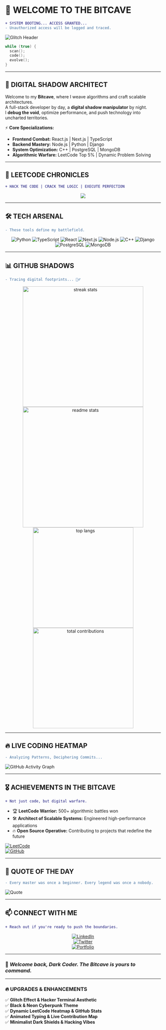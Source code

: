 
# 🦇 **WELCOME TO THE BITCAVE**  

```diff
+ SYSTEM BOOTING... ACCESS GRANTED...
- Unauthorized access will be logged and traced.
```

![Glitch Header](https://readme-typing-svg.herokuapp.com?font=Fira+Code&weight=500&size=24&duration=4000&pause=1000&color=09F7F7&background=000000&center=true&vCenter=true&width=850&lines=%E2%9A%A1+Booting+into+the+Bitcave...;_%F0%9D%90%8A%F0%9D%90%9E%F0%9D%90%AC%F0%9D%90%9E%F0%9D%90%AF%F0%9D%90%9A%F0%9D%90%AD+%F0%9D%90%8C%F0%9D%90%A2%F0%9D%90%AC%F0%9D%90%A1%F0%9D%90%A8%F0%9D%90%9E%F0%9D%90%AB%F0%9D%90%9A;Analyzing+Cyber+Matrix...+;Decrypting+Logic...;Executing+Next+Move...)  

```cpp
while (true) {
  scan();
  code();
  evolve();
}
```

---

## 🚀 **DIGITAL SHADOW ARCHITECT**  

Welcome to my **Bitcave**, where I weave algorithms and craft scalable architectures.  
A full-stack developer by day, a **digital shadow manipulator** by night.  
I **debug the void**, optimize performance, and push technology into uncharted territories.  

⚡ **Core Specializations:**  
- **Frontend Combat:** React.js | Next.js | TypeScript  
- **Backend Mastery:** Node.js | Python | Django  
- **System Optimization:** C++ | PostgreSQL | MongoDB  
- **Algorithmic Warfare:** LeetCode Top 5% | Dynamic Problem Solving  

---

## 🦇 **LEETCODE CHRONICLES**  

```diff
+ HACK THE CODE | CRACK THE LOGIC | EXECUTE PERFECTION
```

<div align="center">  
  <a href="https://leetcode.com/u/keshav0730/">
    <img src="https://leetcard.jacoblin.cool/keshav0730?theme=dark&font=JetBrains%20Mono&ext=heatmap" />
  </a>
</div>  

---

## 🛠️ **TECH ARSENAL**  

```diff
- These tools define my battlefield.
```

<div align="center">

![Python](https://img.shields.io/badge/-Python-000?style=for-the-badge&logo=python&logoColor=blue)
![TypeScript](https://img.shields.io/badge/-TypeScript-000?style=for-the-badge&logo=typescript&logoColor=blue)
![React](https://img.shields.io/badge/-React-000?style=for-the-badge&logo=react&logoColor=#61DAFB)
![Next.js](https://img.shields.io/badge/-Next.js-000?style=for-the-badge&logo=next.js&logoColor=white)
![Node.js](https://img.shields.io/badge/-Node.js-000?style=for-the-badge&logo=node.js&logoColor=green)
![C++](https://img.shields.io/badge/-C++-000?style=for-the-badge&logo=c%2B%2B&logoColor=blue)
![Django](https://img.shields.io/badge/-Django-000?style=for-the-badge&logo=django&logoColor=green)
![PostgreSQL](https://img.shields.io/badge/-PostgreSQL-000?style=for-the-badge&logo=postgresql&logoColor=blue)
![MongoDB](https://img.shields.io/badge/-MongoDB-000?style=for-the-badge&logo=mongodb&logoColor=green)

</div>  

---

## 📊 **GITHUB SHADOWS**  

```diff
- Tracing digital footprints... 🕵️‍♂️
```

<div align="center">
  <img width="390" src="https://streak-stats.demolab.com/?user=keshav0730&count_private=true&theme=dark&border_radius=10" alt="streak stats"/>
  <img width="390" src="https://github-readme-stats.vercel.app/api?username=keshav0730&show_icons=true&theme=dark&rank_icon=github&border_radius=10" alt="readme stats" />
  <img width="325" src="https://github-readme-stats.vercel.app/api/top-langs/?username=keshav0730&hide=HTML&langs_count=8&layout=compact&theme=dark&border_radius=10&size_weight=0.5&count_weight=0.5&exclude_repo=github-readme-stats" alt="top langs" />
  <img width="325" src="https://github-contribs.vercel.app/api?username=keshav0730&theme=dark" alt="total contributions" />
</div>  

---

## 🔥 **LIVE CODING HEATMAP**  

```diff
- Analyzing Patterns, Deciphering Commits...
```

![GitHub Activity Graph](https://github-readme-activity-graph.cyclic.app/graph?username=keshav0730&theme=github-dark&hide_border=true)  

---

## 🎖️ **ACHIEVEMENTS IN THE BITCAVE**  

```diff
+ Not just code, but digital warfare.
```

- 🏆 **LeetCode Warrior:** 500+ algorithmic battles won  
- 🛠 **Architect of Scalable Systems:** Engineered high-performance applications  
- 🔥 **Open Source Operative:** Contributing to projects that redefine the future  

[![LeetCode](https://img.shields.io/badge/-LeetCode-000?style=flat&logo=LeetCode&logoColor=FFA116)](https://leetcode.com/u/keshav0730/)  
[![GitHub](https://img.shields.io/badge/-GitHub-000?style=flat&logo=GitHub&logoColor=white)](https://github.com/keshav0730)  

---

## 🦇 **QUOTE OF THE DAY**  

```diff
- Every master was once a beginner. Every legend was once a nobody.
```

![Quote](https://quotes-github-readme.vercel.app/api?type=horizontal&theme=dark)  

---

## 📫 **CONNECT WITH ME**  

```diff
+ Reach out if you're ready to push the boundaries.
```

<div align="center">

[![LinkedIn](https://img.shields.io/badge/LinkedIn-000?style=for-the-badge&logo=linkedin&logoColor=0077B5)](https://www.linkedin.com/in/keshavmishra0730/)  
[![Twitter](https://img.shields.io/badge/Twitter-000?style=for-the-badge&logo=twitter&logoColor=1DA1F2)](https://twitter.com/keshavmishra07)  
[![Portfolio](https://img.shields.io/badge/Portfolio-000?style=for-the-badge&logo=vercel&logoColor=white)](https://thebatcave.in)  

</div>  

---

### 🦇 _Welcome back, Dark Coder. The Bitcave is yours to command._  

---

### 🔥 **UPGRADES & ENHANCEMENTS**  

✅ **Glitch Effect & Hacker Terminal Aesthetic**  
✅ **Black & Neon Cyberpunk Theme**  
✅ **Dynamic LeetCode Heatmap & GitHub Stats**  
✅ **Animated Typing & Live Contribution Map**  
✅ **Minimalist Dark Shields & Hacking Vibes**  

